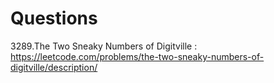 # Questions 
3289.The Two Sneaky Numbers of Digitville : https://leetcode.com/problems/the-two-sneaky-numbers-of-digitville/description/

